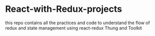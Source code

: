 # React-with-Redux-projects
this repo contains all the practices and code to understand the flow of redux and state management using react-redux Thung and Toolkit
